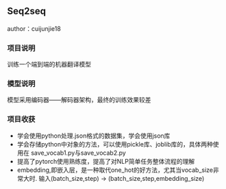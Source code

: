 ## Seq2seq

author：cuijunjie18

### 项目说明

训练一个端到端的机器翻译模型

### 模型说明

模型采用编码器——解码器架构，最终的训练效果较差

### 项目收获

- 学会使用python处理.json格式的数据集，学会使用json库
- 学会存储python中对象的方法，可以使用pickle库、joblib库的，具体两种使用在
  save_vocab1.py与save_vocab2.py
- 提高了pytorch使用熟练度，提高了对NLP简单任务整体流程的理解
- embedding,即嵌入层，是一种取代one_hot的好方法，尤其当vocab_size非常大时.
  输入(batch_size,step) -> (batch_size,step,embedding_size)